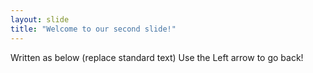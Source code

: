 ```yaml
---
layout: slide
title: "Welcome to our second slide!"
---
```

Written as below (replace standard text)
Use the Left arrow to go back!
